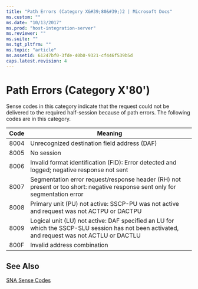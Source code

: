 ```yaml
---
title: "Path Errors (Category X&#39;80&#39;)2 | Microsoft Docs"
ms.custom: ""
ms.date: "10/13/2017"
ms.prod: "host-integration-server"
ms.reviewer: ""
ms.suite: ""
ms.tgt_pltfrm: ""
ms.topic: "article"
ms.assetid: 61247bf0-3fde-40b0-9321-cf446f539b5d
caps.latest.revision: 4
---
```

# Path Errors (Category X&#39;80&#39;)
Sense codes in this category indicate that the request could not be delivered to the required half-session because of path errors. The following codes are in this category.  
  
|Code|Meaning|  
|----------|-------------|  
|8004|Unrecognized destination field address (DAF)|  
|8005|No session|  
|8006|Invalid format identification (FID): Error detected and logged; negative response not sent|  
|8007|Segmentation error request/response header (RH) not present or too short: negative response sent only for segmentation error|  
|8008|Primary unit (PU) not active: SSCP-PU was not active and request was not ACTPU or DACTPU|  
|8009|Logical unit (LU) not active: DAF specified an LU for which the SSCP-SLU session has not been activated, and request was not ACTLU or DACTLU|  
|800F|Invalid address combination|  
  
## See Also  
 [SNA Sense Codes](../core/sna-sense-codes.md)